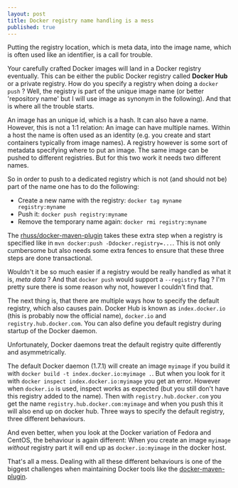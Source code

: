 ```yaml
---
layout: post
title: Docker registry name handling is a mess
published: true
---
```


Putting the registry location, which is meta data, into the image name, which is often used like an identifier, is a call for trouble. 

<!-- more -->

Your carefully crafted Docker images will land in a Docker registry eventually. This can be either the public Docker registry called **Docker Hub**  or a private registry. How do you specify a registry when doing a `docker push` ? Well, the registry is part of the unique image name (or better 'repository name' but I will use image as synonym in the following). And that is where all the trouble starts.

An image has an unique id, which is a hash. It can also have a name. However, this is not a 1:1 relation: An image can have multiple names. Within a host the name is often used as an identity (e.g.  you create and start containers typically from image names). A registry however is some sort of metadata specifying where to put an image. The same image can be pushed to different registries. But for this two work it needs two different names. 

So in order to push to a dedicated registry which is not (and should not be) part of the name one has to do the following:

* Create a new name with the registry: `docker tag myname registry:myname`
* Push it: `docker push registry:myname`
* Remove the temporary name again: `docker rmi registry:myname`

The [rhuss/docker-maven-plugin][1] takes these extra step when a registry is specified like in `mvn docker:push -Ddocker.registry=...`. 
This is not only cumbersome but also needs some extra fences to ensure that these three steps are done transactional. 

Wouldn't it be so much easier if a registry would be really handled as what it is, *meta data* ? And that `docker push` would support a `--registry` flag ? I'm pretty sure there is some reason why not, however I couldn't find that.

The next thing is, that there are multiple ways how to specify the default registry, which also causes pain. Docker Hub is known as `index.docker.io` (this is probably now the official name), `docker.io` and `registry.hub.docker.com`. You can also define you default registry during startup of the Docker daemon. 

Unfortunately, Docker daemons treat the default registry  quite differently and asymmetrically. 

The default Docker daemon (1.7.1) will create an image `myimage` if you build it with `docker build -t index.docker.io:myimage .`. But when you look for it with `docker inspect index.docker.io:myimage` you get an error. However when `docker.io` is used, inspect works as expected (but you still don't have this registry added to the name). Then with `registry.hub.docker.com` you get the name `registry.hub.docker.com:myimage` and when you push this it will also end up on docker hub. Three ways to specify the default registry, three different behaviours. 

And even better, when you look at the Docker variation of Fedora and CentOS, the behaviour is again different: When you create an image `myimage` *without* registry part it will end up as `docker.io:myimage` in the docker host. 

That's all a mess. Dealing with all these different behaviours is one of the biggest challenges when maintaining Docker tools like the [docker-maven-plugin][2].

[1]:	https://github.com/rhuss/docker-maven-plugin
[2]:	https://github.com/rhuss/docker-maven-plugin